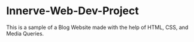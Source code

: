 # Innerve-Web-Dev-Project
This is a sample of a Blog Website made with the help of HTML, CSS, and Media Queries.
